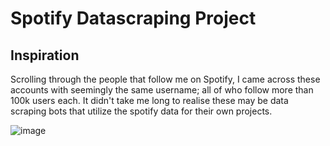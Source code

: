 # Spotify Datascraping Project






## Inspiration

Scrolling through the people that follow me on Spotify, I came across these accounts with seemingly the same username; all of who follow more than 100k users each. It didn't take me long to realise these may be data scraping bots that utilize the spotify data for their own projects.

![image](https://github.com/asymysh/Spotify-Datascraping/assets/33717548/442814a7-8b2f-476a-9896-ad052d5c8f9c)

